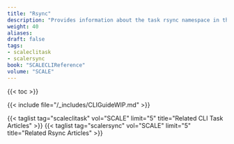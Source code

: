 ```yaml
---
title: "Rsync"
description: "Provides information about the task rsync namespace in the TrueNAS CLI. Includes command syntax and common commands."
weight: 40
aliases:
draft: false
tags:
- scaleclitask
- scalersync
book: "SCALECLIReference"
volume: "SCALE"
---
```


{{< toc >}}

{{< include file="/_includes/CLIGuideWIP.md" >}}

{{< taglist tag="scaleclitask" vol="SCALE" limit="5" title="Related CLI Task Articles" >}}
{{< taglist tag="scalersync" vol="SCALE" limit="5" title="Related Rsync Articles" >}}